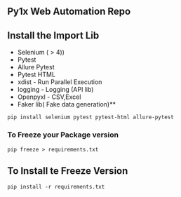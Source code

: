 ## Py1x Web Automation Repo

## Install the Import Lib
- Selenium ( > 4))
- Pytest
- Allure Pytest
- Pytest HTML
- xdist - Run Parallel Execution
- logging - Logging (API lib)
- Openpyxl - CSV,Excel
- Faker lib( Fake data generation)**

``pip install selenium pytest pytest-html allure-pytest
``
### To Freeze your Package version
`` pip freeze > requirements.txt ``

## To Install te Freeze Version
``pip install -r requirements.txt``
